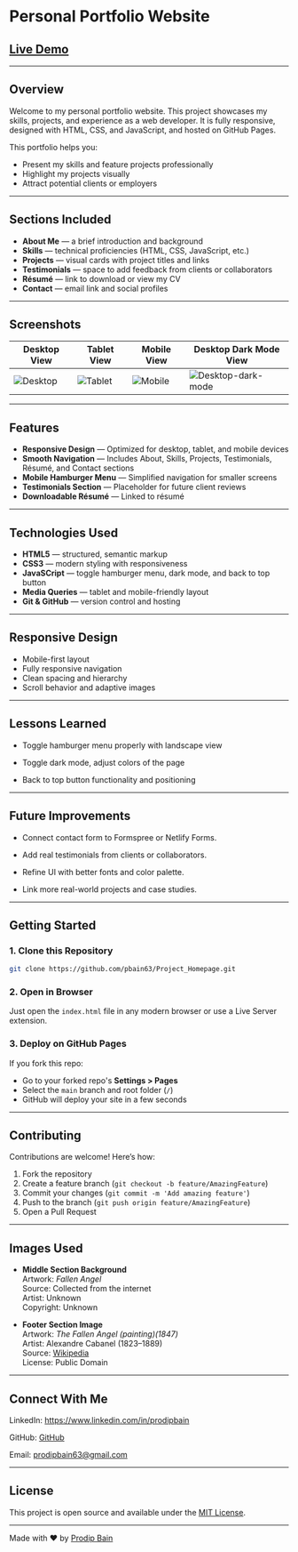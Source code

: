 # Personal Portfolio Website

## [Live Demo](https://pbain63.github.io/portfolio)

---

## Overview

Welcome to my personal portfolio website. This project showcases my skills, projects, and experience as a web developer. It is fully responsive, designed with HTML, CSS, and JavaScript, and hosted on GitHub Pages.

This portfolio helps you:

- Present my skills and feature projects professionally
- Highlight my projects visually
- Attract potential clients or employers

---

## Sections Included

- **About Me** — a brief introduction and background
- **Skills** — technical proficiencies (HTML, CSS, JavaScript, etc.)
- **Projects** — visual cards with project titles and links
- **Testimonials** — space to add feedback from clients or collaborators
- **Résumé** — link to download or view my CV
- **Contact** — email link and social profiles

---

## Screenshots

| Desktop View                                         | Tablet View                                        | Mobile View                                        | Desktop Dark Mode View                                              |
| ---------------------------------------------------- | -------------------------------------------------- | -------------------------------------------------- | ------------------------------------------------------------------- |
| ![Desktop](assets/screenshots/portfolio-desktop.jpg) | ![Tablet](assets/screenshots/portfolio-tablet.jpg) | ![Mobile](assets/screenshots/portfolio-mobile.jpg) | ![Desktop-dark-mode](assets/screenshots/portfolio-desktop-dark.jpg) |

---

## Features

- **Responsive Design** — Optimized for desktop, tablet, and mobile devices
- **Smooth Navigation** — Includes About, Skills, Projects, Testimonials, Résumé, and Contact sections
- **Mobile Hamburger Menu** — Simplified navigation for smaller screens
- **Testimonials Section** — Placeholder for future client reviews
- **Downloadable Résumé** — Linked to résumé
<!-- - **Contact Form** — Built with a simple HTML form (form functionality coming soon) -->

---

## Technologies Used

- **HTML5** — structured, semantic markup
- **CSS3** — modern styling with responsiveness
- **JavaSCript** — toggle hamburger menu, dark mode, and back to top button
- **Media Queries** — tablet and mobile-friendly layout
- **Git & GitHub** — version control and hosting

---


## Responsive Design

- Mobile-first layout
- Fully responsive navigation
- Clean spacing and hierarchy
- Scroll behavior and adaptive images

---

## Lessons Learned

- Toggle hamburger menu properly with landscape view

- Toggle dark mode, adjust colors of the page

- Back to top button functionality and positioning

---

## Future Improvements

- Connect contact form to Formspree or Netlify Forms.

- Add real testimonials from clients or collaborators.

- Refine UI with better fonts and color palette.

- Link more real-world projects and case studies.

---

## Getting Started

### 1. Clone this Repository

```bash
git clone https://github.com/pbain63/Project_Homepage.git
```

### 2. Open in Browser

Just open the `index.html` file in any modern browser or use a Live Server extension.

### 3. Deploy on GitHub Pages

If you fork this repo:

- Go to your forked repo's **Settings > Pages**
- Select the `main` branch and root folder (`/`)
- GitHub will deploy your site in a few seconds

---

## Contributing

Contributions are welcome! Here’s how:

1. Fork the repository
2. Create a feature branch (`git checkout -b feature/AmazingFeature`)
3. Commit your changes (`git commit -m 'Add amazing feature'`)
4. Push to the branch (`git push origin feature/AmazingFeature`)
5. Open a Pull Request

---

## Images Used

- **Middle Section Background**  
  Artwork: _Fallen Angel_  
  Source: Collected from the internet  
  Artist: Unknown  
  Copyright: Unknown

- **Footer Section Image**  
  Artwork: _The Fallen Angel (painting)(1847)_  
  Artist: Alexandre Cabanel (1823–1889)  
  Source: [Wikipedia](<https://en.wikipedia.org/wiki/The_Fallen_Angel_(painting)#/media/File:Fallen_Angel_(Alexandre_Cabanel)_crop.jpg>)  
  License: Public Domain

---

## Connect With Me

LinkedIn: https://www.linkedin.com/in/prodipbain

GitHub: [GitHub](https://github.com/pbain63)

Email: prodipbain63@gmail.com

---

## License

This project is open source and available under the [MIT License](LICENSE).

---

Made with ❤️ by [Prodip Bain](https://github.com/pbain63)
